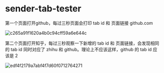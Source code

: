 # sender-tab-tester

第一个页面打开github，每过三秒页面会打印 tab id 和 页面链接 github.com

![c265a91f1620a4b0c94cff59a6e644c](https://user-images.githubusercontent.com/23057110/186459594-fbba4c90-a6e3-434d-8fa6-901d883f5e81.jpg)


第二个页面打开知乎，每过三秒观察一下新增的 tab id 和 页面链接，会发现相同的 tab id 同时对应了 zhihu 和 github。理论上不应该这样，github 的 tab id 应该是 2

![edf4f2179a7abf4f7d60f0712764271](https://user-images.githubusercontent.com/23057110/186459625-49a1ed26-94a9-4686-ad5d-99991cdce542.jpg)

